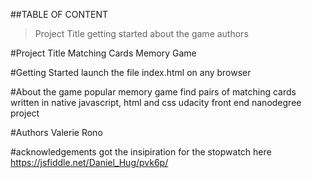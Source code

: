 ##TABLE OF CONTENT
>Project Title
>getting started
>about the game
>authors

#Project Title
Matching Cards Memory Game

#Getting Started
launch the file index.html on any browser

#About the game
popular memory game
find pairs of matching cards
written in native javascript, html and css
udacity front end nanodegree project

#Authors
Valerie Rono

#acknowledgements
got the insipiration for the stopwatch here
https://jsfiddle.net/Daniel_Hug/pvk6p/